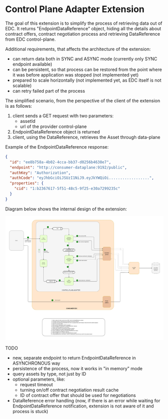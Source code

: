 # Control Plane Adapter Extension

The goal of this extension is to simplify the process of retrieving data out of EDC. It returns "EndpointDataReference" object, hiding all the details about contract offers, contract negotiation process and retrieving DataReference from EDC control-plane.

Additional requirements, that affects the architecture of the extension:
- can return data both in SYNC and ASYNC mode (currently only SYNC endpoint available)
- can be persistent, so that process can be restored from the point where it was before application was stopped (not implemented yet)  
- prepared to scale horizontally (not implemented yet, as EDC itself is not scalable)
- can retry failed part of the process

The simplified scenario, from the perspective of the client of the extension is as follows:
1. client sends a GET request with two parameters:
    * assetId
    * url of the provider control-plane
2. EndpointDataReference object is returned
3. client, using the DataReference, retrieves the Asset through data-plane

Example of the EndpointDataReference response:

```json
{
  "id": "ee8b758a-4b02-4cca-bb37-d0256b4638e7",
  "endpoint": "http://consumer-dataplane:9192/public",
  "authKey": "Authorization",
  "authCode": "eyJhbGciOiJSUzI1NiJ9.eyJkYWQiOi..................",
  "properties": {
    "cid": "1:b2367617-5f51-48c5-9f25-e30a7299235c"
  }
}
```

Diagram below shows the internal design of the extension:

![diagram](src/main/resources/control-plane-adapter.jpg)



TODO

* new, separate endpoint to return EndpointDataReference in ASYNCHRONOUS way
* persistence of the process, now it works in "in memory" mode
* query assets by type, not just by ID
* optional parameters, like:
  * request timeout
  * turning on/off contract negotiation result cache
  * ID of contract offer that should be used for negotiations
* DataReference error handling (now, if there is an error while waiting for EndpointDataReference notification, extension is not aware of it and process is stuck)
